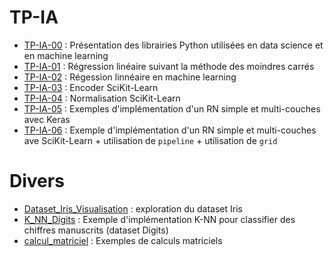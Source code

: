 # TP-IA

  - [TP-IA-00](TP_IA_00.ipynb) : Présentation des librairies Python utilisées en data science et en machine learning
  - [TP-IA-01](TP_IA_01.ipynb) : Régression linéaire suivant la méthode des moindres carrés
  - [TP-IA-02](TP_IA_02.ipynb) : Régession linnéaire en machine learning
  - [TP-IA-03](TP_IA_03.ipynb) : Encoder SciKit-Learn
  - [TP-IA-04](TP_IA_04.ipynb) : Normalisation SciKit-Learn
  - [TP-IA-05](TP_IA_05.ipynb) : Exemples d'implémentation d'un RN simple et multi-couches avec Keras
  - [TP-IA-06](TP_IA_06.ipynb) : Exemple d'implémentation d'un RN simple et multi-couches ave SciKit-Learn + utilisation de `pipeline` + utilisation de `grid`

# Divers

  - [Dataset_Iris_Visualisation](Dataset_Iris_Visualisation.ipynb) : exploration du dataset Iris
  - [K_NN_Digits](K_NN_Digits.ipynb) : Exemple d'implémentation K-NN pour classifier des chiffres manuscrits (dataset Digits)
  - [calcul_matriciel](calcul_matriciel.ipynb) : Exemples de calculs matriciels

